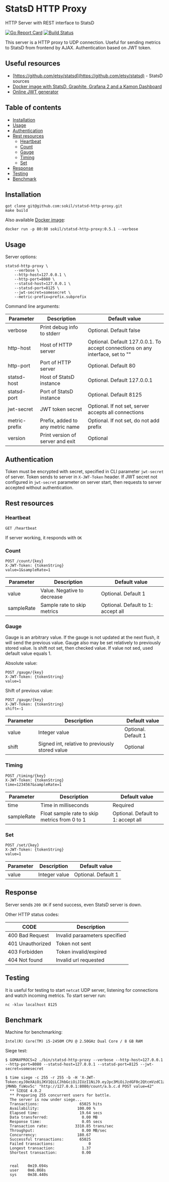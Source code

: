 # StatsD HTTP Proxy

HTTP Server with REST interface to StatsD

[![Go Report Card](https://goreportcard.com/badge/github.com/sokil/statsd-http-proxy?2)](https://goreportcard.com/report/github.com/sokil/statsd-http-proxy)
[![Build Status](https://travis-ci.org/sokil/statsd-http-proxy.svg?branch=master)](https://travis-ci.org/sokil/statsd-http-proxy)

This server is a HTTP proxy to UDP connection.
Useful for sending metrics to StatsD from frontend by AJAX.
Authentication based on JWT token.

## Useful resources
* [https://github.com/etsy/statsd](https://github.com/etsy/statsd) - StatsD sources
* [Docker image with StatsD, Graphite, Grafana 2 and a Kamon Dashboard](https://github.com/kamon-io/docker-grafana-graphite)
* [Online JWT generator](http://jwtbuilder.jamiekurtz.com/)

## Table of contents

* [Installation](#installation)
* [Usage](#usage)
* [Authentication](#authentication)
* [Rest resources](#rest-resources)
  * [Heartbeat](#heartbeat)
  * [Count](#count)
  * [Gauge](#gauge)
  * [Timing](#timing)
  * [Set](#set)
* [Response](#response)
* [Testing](#testing)
* [Benchmark](#benchmark)


## Installation

```
got clone git@github.com:sokil/statsd-http-proxy.git
make build
```

Also available [Docker image](https://hub.docker.com/r/sokil/statsd-http-proxy/):

```
docker run -p 80:80 sokil/statsd-http-proxy:0.5.1 --verbose
```

## Usage

Server options:
```
statsd-http-proxy \
	--verbose \
	--http-host=127.0.0.1 \
	--http-port=8080 \
	--statsd-host=127.0.0.1 \
	--statsd-port=8125 \
	--jwt-secret=somesecret \
	--metric-prefix=prefix.subprefix
```

Command line arguments:

| Parameter       | Description                          | Default value                                                                  |
|-----------------|--------------------------------------|--------------------------------------------------------------------------------|
| verbose         | Print debug info to stderr           | Optional. Default false                                                        |
| http-host       | Host of HTTP server                  | Optional. Default 127.0.0.1. To accept connections on any interface, set to "" |
| http-port       | Port of HTTP server                  | Optional. Default 80                                                           |
| statsd-host     | Host of StatsD instance              | Optional. Default 127.0.0.1                                                    |
| statsd-port     | Port of StatsD instance              | Optional. Default 8125                                                         |
| jwt-secret      | JWT token secret                     | Optional. If not set, server accepts all connections                           |
| metric-prefix   | Prefix, added to any metric name     | Optional. If not set, do not add prefix                                        |
| version         | Print version of server and exit     | Optional                                                                       |

## Authentication

Token must be encrypted with secret, specified in CLI parameter `jwt-secret` of server.
Token sends to server in `X-JWT-Token` header.
If JWT secret not configured in `jwt-secret` parameter on server start,
then requests to server accepted without authentication.

## Rest resources

### Heartbeat
```
GET /heartbeat
```
If server working, it responds with `OK`

### Count
```
POST /count/{key}
X-JWT-Token: {tokenString}
value=1&sampleRate=1
```

| Parameter  | Description                          | Default value                      |
|------------|--------------------------------------|------------------------------------|
| value      | Value. Negative to decrease          | Optional. Default 1                |
| sampleRate | Sample rate to skip metrics          | Optional. Default to 1: accept all |

### Gauge

Gauge is an arbitrary value. If the gauge is not updated at the next flush, it will send the previous value.
Gauge also may be set relatively to previously stored value. Is shift not set, then checked value. If
value not sed, used default value equals 1.

Absolute value:
```
POST /gauge/{key}
X-JWT-Token: {tokenString}
value=1
```

Shift of previous value:
```
POST /gauge/{key}
X-JWT-Token: {tokenString}
shift=-1
```

| Parameter  | Description                                     | Default value                      |
|------------|-------------------------------------------------|------------------------------------|
| value      | Integer value                                   | Optional. Default 1                |
| shift      | Signed int, relative to previously stored value | Optional                           |

### Timing
```
POST /timing/{key}
X-JWT-Token: {tokenString}
time=1234567&sampleRate=1
```

| Parameter  | Description                                   | Default value                      |
|------------|-----------------------------------------------|------------------------------------|
| time       | Time in milliseconds                          | Required                           |
| sampleRate | Float sample rate to skip metrics from 0 to 1 | Optional. Default to 1: accept all |

### Set
```
POST /set/{key}
X-JWT-Token: {tokenString}
value=1
```

| Parameter  | Description                          | Default value                      |
|------------|--------------------------------------|------------------------------------|
| value      | Integer value                                | Optional. Default 1                |

## Response

Server sends `200 OK` if send success, even StatsD server is down.

Other HTTP status codes:

| CODE             | Description                        |
|------------------|------------------------------------|
| 400 Bad Request  | Invalid paraameters specified      |
| 401 Unauthorized | Token not sent                     |
| 403 Forbidden    | Token invalid/expired              |
| 404 Not found    | Invalid url requested              |

## Testing

It is useful for testing to start `netcat` UDP server,
listening for connections and watch incoming metrics.
To start server run:
```
nc -kluv localhost 8125
```

## Benchmark

Machine for benchmarking:

```
Intel(R) Core(TM) i5-2450M CPU @ 2.50GHz Dual Core / 8 GB RAM
```

Siege test:

```
$ GOMAXPROCS=2 ./bin/statsd-http-proxy --verbose --http-host=127.0.0.1 --http-port=8080 --statsd-host=127.0.0.1 --statsd-port=8125 --jwt-secret=somesecret

$ time siege -c 255 -r 255 -b -H 'X-JWT-Token:eyJ0eXAiOiJKV1QiLCJhbGciOiJIUzI1NiJ9.eyJpc3MiOiJzdGF0c2QtcmVzdC1zZXJ2ZXIiLCJpYXQiOjE1MDY5NzI1ODAsImV4cCI6MTg4NTY2Mzc4MCwiYXVkIjoiaHR0cHM6Ly9naXRodWIuY29tL3Nva2lsL3N0YXRzZC1yZXN0LXNlcnZlciIsInN1YiI6InNva2lsIn0.sOb0ccRBnN1u9IP2jhJrcNod14G5t-jMHNb_fsWov5c' "http://127.0.0.1:8080/count/a.b.c.d POST value=42"
  ** SIEGE 4.0.2
  ** Preparing 255 concurrent users for battle.
  The server is now under siege...
  Transactions:                  65025 hits
  Availability:                 100.00 %
  Elapsed time:                  19.64 secs
  Data transferred:               0.00 MB
  Response time:                  0.05 secs
  Transaction rate:            3310.85 trans/sec
  Throughput:                     0.00 MB/sec
  Concurrency:                  180.67
  Successful transactions:       65025
  Failed transactions:               0
  Longest transaction:            1.37
  Shortest transaction:           0.00


  real    0m19.694s
  user    0m6.068s
  sys     0m38.440s
```
